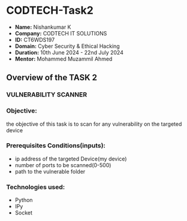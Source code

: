 # CODTECH-Task2

* **Name:** Nishankumar K
* **Company:** CODTECH IT SOLUTIONS
* **ID:** CT6WDS197
* **Domain:** Cyber Security & Ethical Hacking
* **Duration:** 10th June 2024 - 22nd July 2024
* **Mentor:** Mohammed Muzammil Ahmed

## Overview of the TASK 2

### VULNERABILITY SCANNER

### Objective:
the objective of this task is to scan for any vulnerability on the targeted device

### Prerequisites Conditions(inputs):
* ip address of the targeted Device(my device)
* number of ports to be scanned(0-500)
* path to the vulnerable folder

### Technologies used:
* Python
* IPy
* Socket
